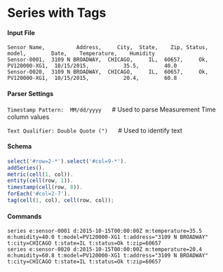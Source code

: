 # Series with Tags

#### Input File

```csv
Sensor Name,          Address,     City,  State,    Zip, Status,        model,        Date,    Temperature,    Humidity
Sensor-0001,  3109 N BROADWAY,  CHICAGO,     IL,  60657,     Ok, PV120000-XG1,  10/15/2015,           35.5,        40.0
Sensor-0020,  3109 N BROADWAY,  CHICAGO,     IL,  60657,     Ok, PV120000-XG1,  10/15/2015,           20.4,        60.8
```

#### Parser Settings

`Timestamp Pattern:  MM/dd/yyyy`      # Used to parse Measurement Time column values

`Text Qualifier: Double Quote (")`      # Used to identify text

#### Schema

```javascript
select('#row=2-*').select('#col=9-*').
addSeries().
metric(cell(1, col)).
entity(cell(row, 1)).
timestamp(cell(row, 8)).
forEach('#col=2-7').
tag(cell(1, col), cell(row, col));
```

#### Commands

```ls
series e:sensor-0001 d:2015-10-15T00:00:00Z m:temperature=35.5 m:humidity=40.0 t:model=PV120000-XG1 t:address="3109 N BROADWAY" t:city=CHICAGO t:state=IL t:status=Ok t:zip=60657
series e:sensor-0020 d:2015-10-15T00:00:00Z m:temperature=20.4 m:humidity=60.8 t:model=PV120000-XG1 t:address="3109 N BROADWAY" t:city=CHICAGO t:state=IL t:status=Ok t:zip=60657
```

